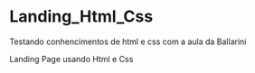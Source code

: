 # Landing_Html_Css
 Testando conhencimentos de html e css com a aula da Ballarini

Landing Page usando Html e Css
